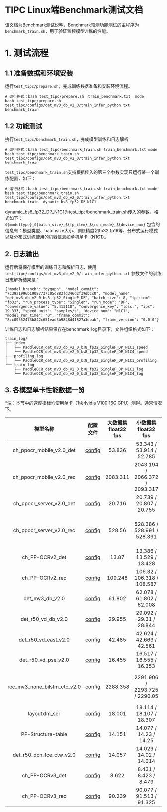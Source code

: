 
# TIPC Linux端Benchmark测试文档

该文档为Benchmark测试说明，Benchmark预测功能测试的主程序为`benchmark_train.sh`，用于验证监控模型训练的性能。

# 1. 测试流程
## 1.1 准备数据和环境安装
运行`test_tipc/prepare.sh`，完成训练数据准备和安装环境流程。

```shell
# 运行格式：bash test_tipc/prepare.sh  train_benchmark.txt  mode
bash test_tipc/prepare.sh test_tipc/configs/det_mv3_db_v2_0/train_infer_python.txt benchmark_train
```

## 1.2 功能测试
执行`test_tipc/benchmark_train.sh`，完成模型训练和日志解析

```shell
# 运行格式：bash test_tipc/benchmark_train.sh train_benchmark.txt mode
bash test_tipc/benchmark_train.sh test_tipc/configs/det_mv3_db_v2_0/train_infer_python.txt benchmark_train

```

`test_tipc/benchmark_train.sh`支持根据传入的第三个参数实现只运行某一个训练配置，如下：
```shell
# 运行格式：bash test_tipc/benchmark_train.sh train_benchmark.txt mode
bash test_tipc/benchmark_train.sh test_tipc/configs/det_mv3_db_v2_0/train_infer_python.txt benchmark_train  dynamic_bs8_fp32_DP_N1C1
```
dynamic_bs8_fp32_DP_N1C1为test_tipc/benchmark_train.sh传入的参数，格式如下：
`${modeltype}_${batch_size}_${fp_item}_${run_mode}_${device_num}`
包含的信息有：模型类型、batchsize大小、训练精度如fp32,fp16等、分布式运行模式以及分布式训练使用的机器信息如单机单卡（N1C1）。


## 2. 日志输出

运行后将保存模型的训练日志和解析日志，使用 `test_tipc/configs/det_mv3_db_v2_0/train_infer_python.txt` 参数文件的训练日志解析结果是：

```
{"model_branch": "dygaph", "model_commit": "7c39a1996b19087737c05d883fd346d2f39dbcc0", "model_name": "det_mv3_db_v2_0_bs8_fp32_SingleP_DP", "batch_size": 8, "fp_item": "fp32", "run_process_type": "SingleP", "run_mode": "DP", "convergence_value": "5.413110", "convergence_key": "loss:", "ips": 19.333, "speed_unit": "samples/s", "device_num": "N1C1", "model_run_time": "0", "frame_commit": "8cc09552473b842c651ead3b9848d41827a3dbab", "frame_version": "0.0.0"}
```

训练日志和日志解析结果保存在benchmark_log目录下，文件组织格式如下：
```
train_log/
├── index
│   ├── PaddleOCR_det_mv3_db_v2_0_bs8_fp32_SingleP_DP_N1C1_speed
│   └── PaddleOCR_det_mv3_db_v2_0_bs8_fp32_SingleP_DP_N1C4_speed
├── profiling_log
│   └── PaddleOCR_det_mv3_db_v2_0_bs8_fp32_SingleP_DP_N1C1_profiling
└── train_log
    ├── PaddleOCR_det_mv3_db_v2_0_bs8_fp32_SingleP_DP_N1C1_log
    └── PaddleOCR_det_mv3_db_v2_0_bs8_fp32_SingleP_DP_N1C4_log
```
## 3. 各模型单卡性能数据一览

*注：本节中的速度指标均使用单卡（1块Nvidia V100 16G GPU）测得。通常情况下。


|模型名称|配置文件|大数据集 float32 fps |小数据集 float32 fps |diff |大数据集 float16 fps|小数据集 float16 fps| diff | 大数据集大小 | 小数据集大小 |
|:-:|:-:|:-:|:-:|:-:|:-:|:-:|:-:|:-:|:-:|
| ch_ppocr_mobile_v2.0_det |[config](../configs/ch_ppocr_mobile_v2.0_det/train_infer_python.txt) | 53.836 | 53.343 / 53.914 / 52.785 |0.020940758 | 45.574 | 45.57 / 46.292 / 46.213 | 0.015596647 | 10,000| 2,000|
| ch_ppocr_mobile_v2.0_rec |[config](../configs/ch_ppocr_mobile_v2.0_rec/train_infer_python.txt) | 2083.311 | 2043.194  / 2066.372 / 2093.317 |0.023944295 | 2153.261 | 2167.561 /  2165.726 /  2155.614| 0.005511725 | 600,000| 160,000|
| ch_ppocr_server_v2.0_det |[config](../configs/ch_ppocr_server_v2.0_det/train_infer_python.txt) | 20.716 | 20.739 /    20.807 /    20.755 |0.003268131 | 20.592 | 20.498 / 20.993 /    20.75| 0.023579288 | 10,000| 2,000|
| ch_ppocr_server_v2.0_rec |[config](../configs/ch_ppocr_server_v2.0_rec/train_infer_python.txt) | 528.56 | 528.386 /   528.991 /   528.391 |0.001143687 | 1189.788 | 1190.007 /    1176.332 /  1192.084| 0.013213834 |  600,000| 160,000|
| ch_PP-OCRv2_det    |[config](../configs/ch_PP-OCRv2_det/train_infer_python.txt) | 13.87 | 13.386 /    13.529 /    13.428 |0.010569887 | 17.847 | 17.746 / 17.908 /    17.96| 0.011915367 | 10,000| 2,000|
| ch_PP-OCRv2_rec    |[config](../configs/ch_PP-OCRv2_rec/train_infer_python.txt) | 109.248 | 106.32 /  106.318 /   108.587 |0.020895687 | 117.491 | 117.62 /   117.757 /   117.726| 0.001163413 | 140,000| 40,000|
| det_mv3_db_v2.0    |[config](../configs/det_mv3_db_v2_0/train_infer_python.txt) | 61.802 | 62.078 /   61.802 /    62.008 |0.00444602 | 82.947 | 84.294 /  84.457 /    84.005| 0.005351836 | 10,000| 2,000|
| det_r50_vd_db_v2.0     |[config](../configs/det_r50_vd_db_v2.0/train_infer_python.txt) | 29.955 | 29.092 /    29.31 / 28.844 |0.015899011 | 51.097 |50.367 /  50.879 /    50.227| 0.012814717 | 10,000| 2,000|
| det_r50_vd_east_v2.0   |[config](../configs/det_r50_vd_east_v2.0/train_infer_python.txt) | 42.485 | 42.624 /  42.663 /    42.561 |0.00239083 | 67.61 |67.825/     68.299/     68.51| 0.00999854 | 10,000| 2,000|
| det_r50_vd_pse_v2.0    |[config](../configs/det_r50_vd_pse_v2.0/train_infer_python.txt) | 16.455 | 16.517 / 16.555 /  16.353 |0.012201752 | 27.02 |27.288 /   27.152 /    27.408| 0.009340339 | 10,000| 2,000|
| rec_mv3_none_bilstm_ctc_v2.0   |[config](../configs/rec_mv3_none_bilstm_ctc_v2.0/train_infer_python.txt) | 2288.358 | 2291.906 /  2293.725 /  2290.05 |0.001602197 | 2336.17 |2327.042 /  2328.093 /  2344.915| 0.007622025 | 600,000| 160,000|
| layoutxlm_ser  |[config](../configs/layoutxlm/train_infer_python.txt) | 18.001 | 18.114 / 18.107 /    18.307 |0.010924783 | 21.982 | 21.507 / 21.116 /    21.406| 0.018180127 | 1490 | 1490|
| PP-Structure-table     |[config](../configs/en_table_structure/train_infer_python.txt) | 14.151 | 14.077 /    14.23 / 14.25 |0.012140351 | 16.285 | 16.595 /  16.878 /    16.531 | 0.020559308 | 20,000| 5,000|
| det_r50_dcn_fce_ctw_v2.0   |[config](../configs/det_r50_dcn_fce_ctw_v2.0/train_infer_python.txt) | 14.057 | 14.029 /  14.02 / 14.014 |0.001069214 | 18.298 |18.411 /  18.376 /    18.331| 0.004345228 | 10,000| 2,000|
| ch_PP-OCRv3_det    |[config](../configs/ch_PP-OCRv3_det/train_infer_python.txt) | 8.622 | 8.431 / 8.423 / 8.479|0.006604552 | 14.203 |14.346  14.468  14.23| 0.016450097 | 10,000| 2,000|
| ch_PP-OCRv3_rec    |[config](../configs/ch_PP-OCRv3_rec/train_infer_python.txt) | 90.239 | 90.077 /   91.513 /    91.325|0.01569176 | | |  | 160,000| 40,000|
